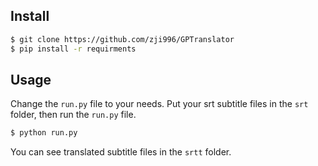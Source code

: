 ## Install


```sh
$ git clone https://github.com/zji996/GPTranslator
$ pip install -r requirments
```

## 

## Usage
Change the `run.py` file to your needs.
Put your srt subtitle files in the `srt` folder, 
then run the `run.py` file.
```sh
$ python run.py
```
You can see translated subtitle files in the `srtt` folder.